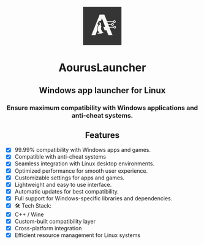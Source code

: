 <p align=center><img src="https://raw.githubusercontent.com/AourusLauncher/AourusLauncher/refs/heads/main/ChatGPT%20Image%204%20%D0%B0%D0%BF%D1%80.%202025%20%D0%B3.%2C%2011_03_44.png" width=100></p>

<h1 align=center>AourusLauncher</h1>

<h2 align=center>Windows app launcher for Linux</h2> 

<h3 align=center>Ensure maximum compatibility with Windows applications and anti-cheat systems.</h3>

<h2 align=center>Features</h2>

* [X] 99.99% compatibility with Windows apps and games.
* [X] Compatible with anti-cheat systems
* [X] Seamless integration with Linux desktop environments.
* [X] Optimized performance for smooth user experience.
* [X] Customizable settings for apps and games.
* [X] Lightweight and easy to use interface.
* [X] Automatic updates for best compatibility.
* [X] Full support for Windows-specific libraries and dependencies.
* [X] 🛠️ Tech Stack:
* [X] C++ / Wine
* [X] Custom-built compatibility layer
* [X] Cross-platform integration
* [X] Efficient resource management for Linux systems
